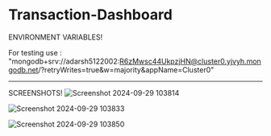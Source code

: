 # Transaction-Dashboard

ENVIRONMENT VARIABLES!

For testing use : "mongodb+srv://adarsh5122002:R6zMwsc44UkpzjHN@cluster0.yjvyh.mongodb.net/?retryWrites=true&w=majority&appName=Cluster0"

------------------------------------------------------------------------------------------------

SCREENSHOTS!
![Screenshot 2024-09-29 103814](https://github.com/user-attachments/assets/6275e099-b12b-4666-a090-18b28cd004e3)

![Screenshot 2024-09-29 103833](https://github.com/user-attachments/assets/a6d1aa3b-1452-475d-a429-03051003a9e7)

![Screenshot 2024-09-29 103850](https://github.com/user-attachments/assets/b5ab3e3a-0e35-432b-95d1-bf2757d6802c)

